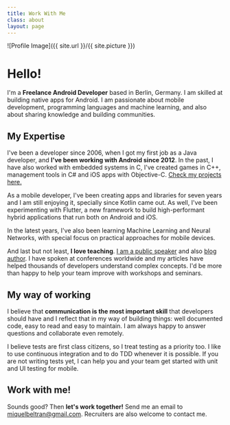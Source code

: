 ```yaml
---
title: Work With Me
class: about
layout: page
---
```

![Profile Image]({{ site.url }}/{{ site.picture }})

# Hello!

I'm a **Freelance Android Developer** based in Berlin, Germany. I am skilled at
building native apps for Android. I am passionate about mobile development,
programming languages and machine learning, and also about sharing knowledge
and building communities.

## My Expertise

I've been a developer since 2006, when I got my first job as a Java developer,
and **I've been working with Android since 2012**. In the past, I have also
worked with embedded systems in C, I've created games in C++, management tools
in C# and iOS apps with Objective-C. [Check my projects here.](/projects)

As a mobile developer, I've been creating apps and libraries for seven years
and I am still enjoying it, specially since Kotlin came out. As well, I've been
experimenting with Flutter, a new framework to build high-performant hybrid
applications that run both on Android and iOS.

In the latest years, I've also been learning Machine Learning and Neural
Networks, with special focus on practical approaches for mobile devices.

And last but not least, **I love teaching**. [I am a public speaker](/talks)
and also [blog author](https://medium.com/@miqubel).  I have spoken at
conferences worldwide and my articles have helped thousands of developers
understand complex concepts. I'd be more than happy to help your team improve
with workshops and seminars.

## My way of working

I believe that **communication is the most important skill** that developers
should have and I reflect that in my way of building things: well documented
code, easy to read and easy to maintain. I am always happy to answer questions
and collaborate even remotely.

I believe tests are first class citizens, so I treat testing as a priority too.
I like to use continuous integration and to do TDD whenever it is possible. If
you are not writing tests yet, I can help you and your team get started with
unit and UI testing for mobile.

## Work with me!

Sounds good? Then **let's work together!**
Send me an email to miquelbeltran@gmail.com.
Recruiters are also welcome to contact me.
